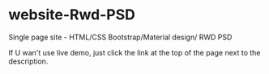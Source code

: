 # website-Rwd-PSD
Single page site - HTML/CSS Bootstrap/Material design/ RWD PSD

If U wan't use live demo, just click the link at the top of the page next to the description.

